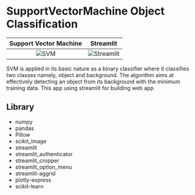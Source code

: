 # SupportVectorMachine Object Classification

Support Vector Machine             |  Streamlit
:-------------------------:|:-------------------------:
![SVM](https://sp-ao.shortpixel.ai/client/to_webp,q_glossy,ret_img,w_440,h_305/https://databasecamp.de/wp-content/uploads/svm-1024x709.png)  |  ![Streamlit](https://res.cloudinary.com/crunchbase-production/image/upload/c_lpad,f_auto,q_auto:eco,dpr_1/z3ahdkytzwi1jxlpazje)

SVM is applied in its basic nature as a binary classifier where it classifies two classes namely, object and background. The algorithm aims at effectively detecting an object from its background with the minimum training data.
This app using streamlit for building web app

## Library
- numpy
- pandas
- Pillow
- scikit_image
- streamlit
- streamlit_authenticator
- streamlit_cropper
- streamlit_option_menu
- streamlit-aggrid
- plotly-express
- scikit-learn
